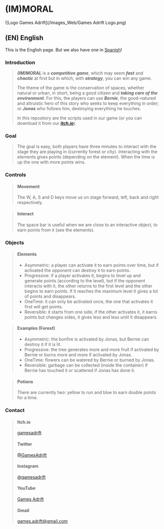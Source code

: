 # (IM)MORAL

![Logo Games Adrift](/Images_Web/Games Adrift Logo.png)

## (EN) English
This is the English page. But we also have one in [Spanish](https://gamesadrift.github.io/immoral/)!

### Introduction

> ***(IM)MORAL*** is a ***competitive game***, which may seem ***fast*** and ***chaotic*** at first but in which, with ***strategy***, you can win any game.
>
> The theme of the game is the conservation of spaces, whether natural or urban, in short, being a good citizen and ***taking care of the environment***. For this, the players can use ***Bernie***, the good-natured and altruistic hero of this story who seeks to keep everything in order; or ***Jonas*** who follows him, destroying everything he touches.
>
> In this repository are the scripts used in our game (or you can download it from our [***itch.io***](https://gamesadrift.itch.io/)).

### Goal

> The goal is easy, both players have three minutes to interact with the stage they are playing in (currently forest or city).
> Interacting with the elements gives points (depending on the element).
> When the time is up the one with more points wins.

### Controls

> #### Movement
> The W, A, S and D keys move us on stage forward, left, back and right respectively.

> #### Interact
> The space bar is useful when we are close to an interactive object, to earn points from it (see the elements).

### Objects

> #### Elements
> - Asymmetric: a player can activate it to earn points over time, but if activated the opponent can destroy it to earn points.
> - Progressive: if a player activates it, begins to level up and generate points (according to the level), but if the opponent interacts with it, the other returns to the first level and the other begins to earn points. If it reaches the maximum level it gives a lot of points and disappears.
> - OneTime: it can only be activated once, the one that activates it first will get points.
> - Reversible: it starts from one side, if the other activates it, it earns points but changes sides, it gives less and less until it disappears.

> #### Examples (Forest)
> - Asymmetric: the bonfire is activated by Jonas, but Bernie can destroy it if it is lit.
> - Progressive: the tree generates more and more fruit if activated by Bernie or burns more and more if activated by Jonas.
> - OneTime: flowers can be watered by Bernie or burned by Jonas.
> - Reversible: garbage can be collected (inside the container) if Bernie has touched it or scattered if Jonas has done it.

> #### Potions
> There are currently two: yellow to run and blue to earn double points for a time.

### Contact

> #### Itch.io
> [gamesadrift](https://gamesadrift.itch.io/)
> #### Twitter
> [@GamesAdrift](https://twitter.com/GamesAdrift)
> #### Instagram
> [@gamesadrift](https://www.instagram.com/gamesadrift/)
> #### YouTube
> [Games Adrift](https://www.youtube.com/channel/UCRG2y9zJj4lvZebusqPuxQA)
> #### Gmail
> games.adrift@gmail.com
